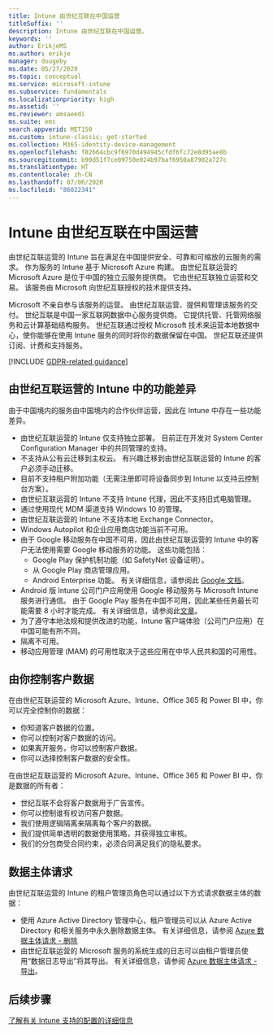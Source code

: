```yaml
---
title: Intune 由世纪互联在中国运营
titleSuffix: ''
description: Intune 由世纪互联在中国运营。
keywords: ''
author: ErikjeMS
ms.author: erikje
manager: dougeby
ms.date: 05/27/2020
ms.topic: conceptual
ms.service: microsoft-intune
ms.subservice: fundamentals
ms.localizationpriority: high
ms.assetid: ''
ms.reviewer: amsaeedi
ms.suite: ems
search.appverid: MET150
ms.custom: intune-classic; get-started
ms.collection: M365-identity-device-management
ms.openlocfilehash: f82664cbc9f6970d494945cfdf6fc72e8d95ae8b
ms.sourcegitcommit: b90d51f7ce09750e024b97baf6950a87902a727c
ms.translationtype: HT
ms.contentlocale: zh-CN
ms.lasthandoff: 07/06/2020
ms.locfileid: "86022341"
---
```

# <a name="intune-operated-by-21vianet-in-china"></a>Intune 由世纪互联在中国运营  

由世纪互联运营的 Intune 旨在满足在中国提供安全、可靠和可缩放的云服务的需求。 作为服务的 Intune 基于 Microsoft Azure 构建。 由世纪互联运营的 Microsoft Azure 是位于中国的独立云服务提供商。 它由世纪互联独立运营和交易。 该服务由 Microsoft 向世纪互联授权的技术提供支持。

Microsoft 不亲自参与该服务的运营。 由世纪互联运营、提供和管理该服务的交付。 世纪互联是中国一家互联网数据中心服务提供商。 它提供托管、托管网络服务和云计算基础结构服务。 世纪互联通过授权 Microsoft 技术来运营本地数据中心，使你能够在使用 Intune 服务的同时将你的数据保留在中国。 世纪互联还提供订阅、计费和支持服务。

[!INCLUDE [GDPR-related guidance](../includes/gdpr-dsr-and-stp-note.md)]

## <a name="feature-differences-in-intune-operated-by-21vianet"></a>由世纪互联运营的 Intune 中的功能差异

由于中国境内的服务由中国境内的合作伙伴运营，因此在 Intune 中存在一些功能差异。 

- 由世纪互联运营的 Intune 仅支持独立部署。 目前正在开发对 System Center Configuration Manager 中的共同管理的支持。
- 不支持从公有云迁移到主权云。 有兴趣迁移到由世纪互联运营的 Intune 的客户必须手动迁移。
- 目前不支持租户附加功能（无需注册即可将设备同步到 Intune 以支持云控制台方案）。
- 由世纪互联运营的 Intune 不支持 Intune 代理，因此不支持旧式电脑管理。
- 通过使用现代 MDM 渠道支持 Windows 10 的管理。
- 由世纪互联运营的 Intune 不支持本地 Exchange Connector。
- Windows Autopilot 和企业应用商店功能当前不可用。
- 由于 Google 移动服务在中国不可用，因此由世纪互联运营的 Intune 中的客户无法使用需要 Google 移动服务的功能。 这些功能包括：
  - Google Play 保护机制功能（如 SafetyNet 设备证明）。
  - 从 Google Play 商店管理应用。
  - Android Enterprise 功能。 有关详细信息，请参阅此 [Google 文档](https://support.google.com/work/android/answer/6270910?hl=en)。
- Android 版 Intune 公司门户应用使用 Google 移动服务与 Microsoft Intune 服务进行通信。 由于 Google Play 服务在中国不可用，因此某些任务最长可能需要 8 小时才能完成。 有关详细信息，请参阅此[文章](https://docs.microsoft.com/mem/intune/apps/manage-without-gms#limitations-of-intune-device-administrator-management-when-gms-is-unavailable)。 
- 为了遵守本地法规和提供改进的功能，Intune 客户端体验（公司门户应用）在中国可能有所不同。
- 隔离不可用。
- 移动应用管理 (MAM) 的可用性取决于这些应用在中华人民共和国的可用性。

## <a name="you-control-customer-data"></a>由你控制客户数据

在由世纪互联运营的 Microsoft Azure、Intune、Office 365 和 Power BI 中，你可以完全控制你的数据：
- 你知道客户数据的位置。
- 你可以控制对客户数据的访问。
- 如果离开服务，你可以控制客户数据。
- 你可以选择控制客户数据的安全性。

在由世纪互联运营的 Microsoft Azure、Intune、Office 365 和 Power BI 中，你是数据的所有者：
- 世纪互联不会将客户数据用于广告宣传。
- 你可以控制谁有权访问客户数据。
- 我们使用逻辑隔离来隔离每个客户的数据。
- 我们提供简单透明的数据使用策略，并获得独立审核。
- 我们的分包商受合同约束，必须合同满足我们的隐私要求。

## <a name="data-subject-requests"></a>数据主体请求

由世纪互联运营的 Intune 的租户管理员角色可以通过以下方式请求数据主体的数据：

- 使用 Azure Active Directory 管理中心，租户管理员可以从 Azure Active Directory 和相关服务中永久删除数据主体。 有关详细信息，请参阅 [Azure 数据主体请求 - 删除](https://docs.microsoft.com/microsoft-365/compliance/gdpr-dsr-azure?view=o365-worldwide#step-5-delete)
- 由世纪互联运营的 Microsoft 服务的系统生成的日志可以由租户管理员使用“数据日志导出”将其导出。 有关详细信息，请参阅 [Azure 数据主体请求 - 导出](https://docs.microsoft.com/microsoft-365/compliance/gdpr-dsr-azure?view=o365-worldwide#step-6-export)。

## <a name="next-steps"></a>后续步骤

[了解有关 Intune 支持的配置的详细信息](supported-devices-browsers.md)
